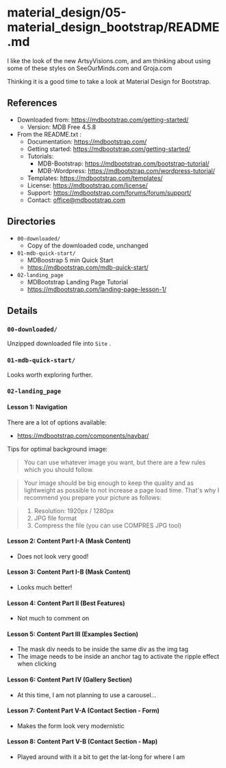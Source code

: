 
# material_design/05-material_design_bootstrap/README.md

I like the look of the new ArtsyVisions.com, and am thinking about using some of these styles on SeeOurMinds.com and Groja.com

Thinking it is a good time to take a look at Material Design for Bootstrap.

## References

- Downloaded from: https://mdbootstrap.com/getting-started/
  - Version: MDB Free 4.5.8
- From the README.txt :
  - Documentation: https://mdbootstrap.com/
  - Getting started: https://mdbootstrap.com/getting-started/
  - Tutorials:
    - MDB-Bootstrap: https://mdbootstrap.com/bootstrap-tutorial/
    - MDB-Wordpress: https://mdbootstrap.com/wordpress-tutorial/
  - Templates: https://mdbootstrap.com/templates/
  - License: https://mdbootstrap.com/license/
  - Support: https://mdbootstrap.com/forums/forum/support/
  - Contact: office@mdbootstrap.com

## Directories

- `00-downloaded/`
  - Copy of the downloaded code, unchanged
- `01-mdb-quick-start/`
  - MDBoostrap 5 min Quick Start
  - https://mdbootstrap.com/mdb-quick-start/
- `02-landing_page`
  - MDBootstrap Landing Page Tutorial
  - https://mdbootstrap.com/landing-page-lesson-1/

## Details

### `00-downloaded/`

Unzipped downloaded file into `Site` .

### `01-mdb-quick-start/`

Looks worth exploring further.

### `02-landing_page`

#### Lesson 1: Navigation

There are a lot of options available:

- https://mdbootstrap.com/components/navbar/

Tips for optimal background image:

> You can use whatever image you want, but there are a few rules which you should follow.

> Your image should be big enough to keep the quality and as lightweight as possible to not increase a page load time. That's why I recommend you prepare your picture as follows:

> 1. Resolution: 1920px / 1280px
> 2. JPG file format
> 3. Compress the file (you can use COMPRES JPG tool)

#### Lesson 2: Content Part I-A (Mask Content)

- Does not look very good!

#### Lesson 3: Content Part I-B (Mask Content)

- Looks much better!

#### Lesson 4: Content Part II (Best Features)

- Not much to comment on

#### Lesson 5: Content Part III (Examples Section)

- The mask div needs to be inside the same div as the img tag
- The image needs to be inside an anchor tag to activate the ripple effect when clicking

#### Lesson 6: Content Part IV (Gallery Section)

- At this time, I am not planning to use a carousel...

#### Lesson 7: Content Part V-A (Contact Section - Form)

- Makes the form look very modernistic

#### Lesson 8: Content Part V-B (Contact Section - Map)

- Played around with it a bit to get the lat-long for where I am



